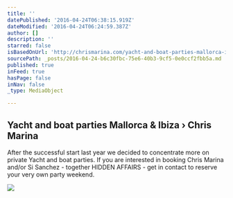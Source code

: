 ```yaml
---
title: ''
datePublished: '2016-04-24T06:38:15.919Z'
dateModified: '2016-04-24T06:24:59.387Z'
author: []
description: ''
starred: false
isBasedOnUrl: 'http://chrismarina.com/yacht-and-boat-parties-mallorca-ibiza/'
sourcePath: _posts/2016-04-24-b6c30fbc-75e6-40b3-9cf5-0e0ccf2fbb5a.md
published: true
inFeed: true
hasPage: false
inNav: false
_type: MediaObject

---
```

<article style=""><h1>Yacht and boat parties Mallorca &amp; Ibiza › Chris Marina</h1><p>After the successful start last year we decided to concentrate more on private Yacht and boat parties. If you are interested in booking Chris Marina and/or Si Sanchez - together HIDDEN AFFAIRS - get in contact to reserve your very own party weekend.</p><img src="http://i1.wp.com/chrismarina.com/wp-content/uploads/2016/04/yacht-party-singapore.jpg?fit=1024%2C768" /></article>